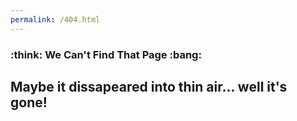 ```yaml
---
permalink: /404.html
---
```

### :think: We Can't Find That Page :bang:

## Maybe it dissapeared into thin air... well it's gone!
